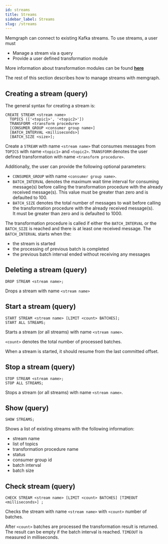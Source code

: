 ```yaml
---
id: streams 
title: Streams  
sidebar_label: Streams 
slug: /streams
---
```


Memgraph can connect to existing Kafka streams. To use streams, a user 
must 
- Manage a stream via a query
- Provide a user defined transformation module

More information about transformation modules can be found
**[here](./transformation-modules/api/c-api.md)**

The rest of this section describes how to manage streams with memgraph.

## Creating a stream (query)
The general syntax for creating a stream is:
```cypher
CREATE STREAM <stream name>
  TOPICS (['<topic1>', '<topic2>'])
  TRANSFORM <transform procedure>
  [CONSUMER_GROUP <consumer group name>]
  [BATCH_INTERVAL <milliseconds>]
  [BATCH_SIZE <size>];
```
Create a `STREAM` with name `<stream name>` that consumes messages from
`TOPICS` with name `<topic1>` and `<topic2>`. `TRANSFORM` denotes the user 
defined transformation with name `<transform procedure>`.

Additionally, the user can provide the following optional parameters:
- `CONSUMER_GROUP` with name `<consumer group name>`.
- `BATCH_INTERVAL` denotes the maximum wait time interval for consuming message(s)
before calling the transformation procedure with the already received message(s).
This value must be greater than zero and is defaulted to 100.
- `BATCH_SIZE` denotes the total number of messages to wait before calling 
the transformation procedure with the already received message(s).  
It must be greater than zero and is defaulted to 1000.

The transformation procedure is called if either the `BATCH_INTERVAL` or the
`BATCH_SIZE` is reached and there is at least one received message. 
The `BATCH_INTERVAL` starts when the:
- the stream is started
- the processing of previous batch is completed
- the previous batch interval ended without receiving any messages

## Deleting a stream (query)
```cypher
DROP STREAM <stream name>;
```
Drops a stream with name `<stream name>` 

## Start a stream (query)
```cypher
START STREAM <stream name> [LIMIT <count> BATCHES];
START ALL STREAMS;
```
Starts a stream (or all streams) with name `<stream name>`.

`<count>` denotes the total number of processed batches.

When a stream is started, it should resume from the last committed 
offset.

## Stop a stream (query)
```cypher
STOP STREAM <stream name>;
STOP ALL STREAMS;
```
Stops a stream (or all streams) with name `<stream name>`.

## Show (query)
```cypher
SHOW STREAMS; 
```
Shows a list of existing streams with the following information:
- stream name
- list of topics
- transformation procedure name
- status
- consumer group id
- batch interval
- batch size

## Check stream (query)
```cypher
CHECK STREAM <stream name> [LIMIT <count> BATCHES] [TIMEOUT <milliseconds>] ;
```
Checks the stream with name `<stream name>` with  `<count>` number of batches.

After `<count>` batches are processed the transformation result is returned.
The result can be empty if the batch interval is reached.
`TIMEOUT` is measured in milliseconds.
